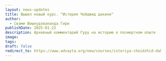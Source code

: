 ```yaml
---
layout: news-updates
title: Вышел новый курс. "История Чойджид дакини"
author:
  - Свами Вишнудэвананда Гири
publishDate: 2025-01-22
description: Архивный комментарий Гуру на историю о посмертном опыте
image: 
tags: 
draft: false
redirect_to: https://www.advayta.org/new/courses/istoriya-choidzhid-dakini
---
```


<script>
// window.location.href = "https://www.advayta.org/";
</script>
